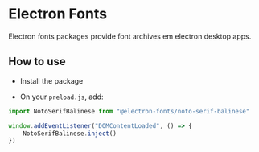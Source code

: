 # Electron Fonts

Electron fonts packages provide font archives em electron desktop apps.

## How to use

* Install the package

* On your `preload.js`, add:

```ts
import NotoSerifBalinese from "@electron-fonts/noto-serif-balinese"

window.addEventListener("DOMContentLoaded", () => {
    NotoSerifBalinese.inject()
})
```